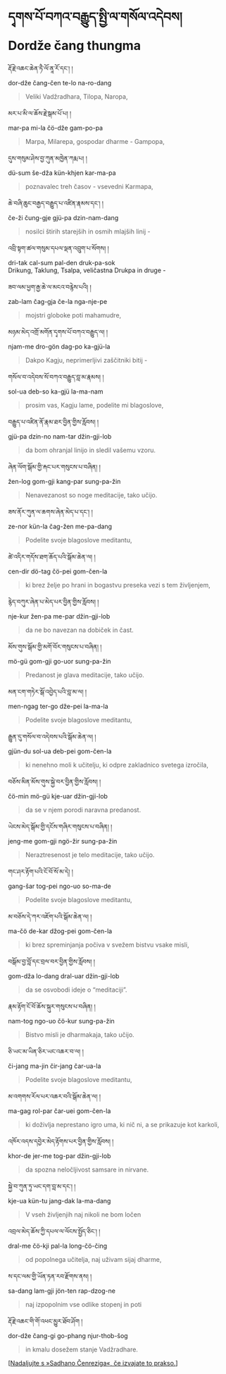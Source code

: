<!-- Custom CSS styling: --->
<link rel="stylesheet" href="./stylesheet.css" type="text/css" />

# དྭགས་པོ་བཀའ་བརྒྱུད་སྤྱི་ལ་གསོལ་འདེབས། <br>Dordže čang thungma

རྡོ་རྗེ་འཆང་ཆེན་ཏཻ་ལོ་ནཱ་རོ་དང༌། །  
dor-dže čang-čen te-lo na-ro-dang  
>Veliki Vadžradhara, Tilopa, Naropa,

མར་པ་མི་ལ་ཆོས་རྗེ་སྒམ་པོ་པ། །  
mar-pa mi-la čö-dže gam-po-pa  
>Marpa, Milarepa, gospodar dharme - Gampopa,

དུས་གསུམ་ཤེས་བྱ་ཀུན་མཁྱེན་ཀརྨ་པ། །  
dü-sum še-dža kün-khjen kar-ma-pa  
>poznavalec treh časov - vsevedni Karmapa,

ཆེ་བཞི་ཆུང་བརྒྱད་བརྒྱུད་པ་འཛིན་རྣམས་དང༌། །  
če-ži čung-gje gjü-pa dzin-nam-dang  
>nosilci štirih starejših in osmih mlajših linij -

འབྲི་སྟག་ཚལ་གསུམ་དཔལ་ལྡན་འབྲུག་པ་སོགས། །  
dri-tak cal-sum pal-den druk-pa-sok  
Drikung, Taklung, Tsalpa, veličastna Drukpa in druge -

ཟབ་ལམ་ཕྱག་རྒྱ་ཆེ་ལ་མངའ་བརྙེས་པའི། །  
zab-lam čag-gja če-la nga-nje-pe  
>mojstri globoke poti mahamudre,

མཉམ་མེད་འགྲོ་མགོན་དྭགས་པོ་བཀའ་བརྒྱུད་ལ། །  
njam-me dro-gön dag-po ka-gjü-la  
>Dakpo Kagju, neprimerljivi zaščitniki bitij -

གསོལ་བ་འདེབས་སོ་བཀའ་བརྒྱུད་བླ་མ་རྣམས། །  
sol-ua deb-so ka-gjü la-ma-nam  
>prosim vas, Kagju lame, podelite mi blagoslove,

བརྒྱུད་པ་འཛིན་ནོ་རྣམ་ཐར་བྱིན་གྱིས་རློབས། །  
gjü-pa dzin-no nam-tar džin-gji-lob  
>da bom ohranjal linijo in sledil vašemu vzoru.

ཞེན་ལོག་སྒོམ་གྱི་རྐང་པར་གསུངས་པ་བཞིན། །  
žen-log gom-gji kang-par sung-pa-žin  
>Nenavezanost so noge meditacije, tako učijo.

ཟས་ནོར་ཀུན་ལ་ཆགས་ཞེན་མེད་པ་དང༌། །  
ze-nor kün-la čag-žen me-pa-dang  
>Podelite svoje blagoslove meditantu,

ཚེ་འདིར་གདོས་ཐག་ཆོད་པའི་སྒོམ་ཆེན་ལ། །  
cen-dir dö-tag čö-pei gom-čen-la  
>ki brez želje po hrani in bogastvu preseka vezi s tem življenjem,

རྙེད་བཀུར་ཞེན་པ་མེད་པར་བྱིན་གྱིས་རློབས། །  
nje-kur žen-pa me-par džin-gji-lob  
>da ne bo navezan na dobiček in čast.

མོས་གུས་སྒོམ་གྱི་མགོ་བོར་གསུངས་པ་བཞིན། །  
mö-gü gom-gji go-uor sung-pa-žin  
>Predanost je glava meditacije, tako učijo.

མན་ངག་གཏེར་སྒོ་འབྱེད་པའི་བླ་མ་ལ། །  
men-ngag ter-go dže-pei la-ma-la  
>Podelite svoje blagoslove meditantu,

རྒྱུན་དུ་གསོལ་བ་འདེབས་པའི་སྒོམ་ཆེན་ལ། །  
gjün-du sol-ua deb-pei gom-čen-la  
>ki nenehno moli k učitelju, ki odpre zakladnico svetega izročila,

བཅོས་མིན་མོས་གུས་སྐྱེ་བར་བྱིན་གྱིས་རློབས། །  
čö-min mö-gü kje-uar džin-gji-lob  
>da se v njem porodi naravna predanost.

ཡེངས་མེད་སྒོམ་གྱི་དངོས་གཞིར་གསུངས་པ་བཞིན། །  
jeng-me gom-gji ngö-žir sung-pa-žin  
>Neraztresenost je telo meditacije, tako učijo.

གང་ཤར་རྟོག་པའི་ངོ་བོ་སོ་མ་དེ། །  
gang-šar tog-pei ngo-uo so-ma-de  
>Podelite svoje blagoslove meditantu,

མ་བཅོས་དེ་ཀར་འཇོག་པའི་སྒོམ་ཆེན་ལ། །  
ma-čö de-kar džog-pei gom-čen-la  
>ki brez spreminjanja počiva v svežem bistvu vsake misli,

བསྒོམ་བྱ་བློ་དང་བྲལ་བར་བྱིན་གྱིས་རློབས། །  
gom-dža lo-dang dral-uar džin-gji-lob  
>da se osvobodi ideje o “meditaciji”.

རྣམ་རྟོག་ངོ་བོ་ཆོས་སྐུར་གསུངས་པ་བཞིན། །  
nam-tog ngo-uo čö-kur sung-pa-žin  
>Bistvo misli je dharmakaja, tako učijo.

ཅི་ཡང་མ་ཡིན་ཅིར་ཡང་འཆར་བ་ལ། །  
či-jang ma-jin čir-jang čar-ua-la  
>Podelite svoje blagoslove meditantu,

མ་འགགས་རོལ་པར་འཆར་བའི་སྒོམ་ཆེན་ལ། །  
ma-gag rol-par čar-uei gom-čen-la  
>ki doživlja neprestano igro uma, ki nič ni, a se prikazuje kot karkoli,

འཁོར་འདས་དབྱེར་མེད་རྟོགས་པར་བྱིན་གྱིས་རློབས། །  
khor-de jer-me tog-par džin-gji-lob  
>da spozna neločljivost samsare in nirvane.

སྐྱེ་བ་ཀུན་ཏུ་ཡང་དག་བླ་མ་དང༌། །  
kje-ua kün-tu jang-dak la-ma-dang  
>V vseh življenjih naj nikoli ne bom ločen

འབྲལ་མེད་ཆོས་ཀྱི་དཔལ་ལ་ལོངས་སྤྱོད་ཅིང༌། །  
dral-me čö-kji pal-la long-čö-čing  
>od popolnega učitelja, naj uživam sijaj dharme,

ས་དང་ལམ་གྱི་ཡོན་ཏན་རབ་རྫོགས་ནས། །  
sa-dang lam-gji jön-ten rap-dzog-ne  
>naj izpopolnim vse odlike stopenj in poti

རྡོ་རྗེ་འཆང་གི་གོ་འཕང་མྱུར་ཐོབ་ཤོག །  
dor-dže čang-gi go-phang njur-thob-šog  
>in kmalu dosežem stanje Vadžradhare.

[[Nadaljujte s »Sadhano Čenreziga«, če izvajate to prakso.](./sadhana_cenreziga.md)]